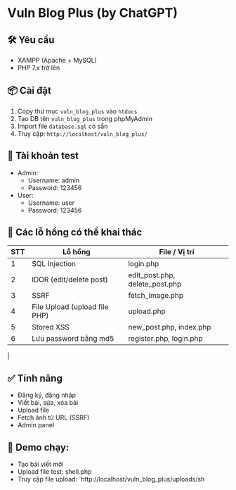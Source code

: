 # Vuln Blog Plus (by ChatGPT)

## 🛠 Yêu cầu
- XAMPP (Apache + MySQL)
- PHP 7.x trở lên

## 📦 Cài đặt
1. Copy thư mục `vuln_blog_plus` vào `htdocs`
2. Tạo DB tên `vuln_blog_plus` trong phpMyAdmin
3. Import file `database.sql` có sẵn
4. Truy cập: `http://localhost/vuln_blog_plus/`

## 🔑 Tài khoản test
- Admin:
  - Username: admin
  - Password: 123456
- User:
  - Username: user
  - Password: 123456

## 🐞 Các lỗ hổng có thể khai thác
| STT | Lỗ hổng | File / Vị trí |
|--|--|--|
| 1 | SQL Injection | login.php |
| 2 | IDOR (edit/delete post) | edit_post.php, delete_post.php |
| 3 | SSRF | fetch_image.php |
| 4 | File Upload (upload file PHP) | upload.php |
| 5 | Stored XSS | new_post.php, index.php |
| 6 | Lưu password bằng md5 | register.php, login.php |
|

## ✅ Tính năng
- Đăng ký, đăng nhập
- Viết bài, sửa, xóa bài
- Upload file
- Fetch ảnh từ URL (SSRF)
- Admin panel

## 📍 Demo chạy:
- Tạo bài viết mới
- Upload file test: shell.php
- Truy cập file upload: `http://localhost/vuln_blog_plus/uploads/sh
